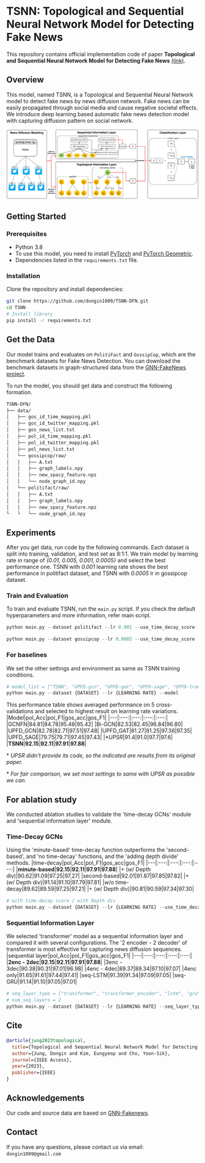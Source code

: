# TSNN: Topological and Sequential Neural Network Model for Detecting Fake News
This repository contains official implementation code of paper **Topological and Sequential Neural Network Model for Detecting Fake News** [(link)](https://ieeexplore.ieee.org/document/10363175).

## Overview

This model, named TSNN, is a Topological and Sequential Neural Network model to detect fake news by news diffusion network. Fake news can be easily propagated through social media and cause negative societal effects. We introduce deep learning based automatic fake news detection model with capturing diffusion pattern on social network.

![TSNN architecture](./img/model_architecture.png)


## Getting Started

### Prerequisites

- Python 3.8
- To use this model, you need to install [PyTorch](https://pytorch.org/) and [PyTorch Geometric](https://pytorch-geometric.readthedocs.io/en/latest/notes/installation.html).
- Dependencies listed in the `requirements.txt` file.

### Installation
Clone the repository and install dependencies:

  ```bash
  git clone https://github.com/dongin1009/TSNN-DFN.git
  cd TSNN
  # Install library
  pip install -r requirements.txt
  ```

## Get the Data
Our model trains and evaluates on `PolitiFact` and `GossipCop`, which are the benchmark datasets for Fake News Detection. You can download the benchmark datasets in graph-structured data from the [GNN-FakeNews project](https://github.com/safe-graph/GNN-FakeNews?tab=readme-ov-file#datasets).

To run the model, you should get data and construct the following formation.
```bash
TSNN-DFN/
├── data/
│   ├── gos_id_time_mapping.pkl
│   ├── gos_id_twitter_mapping.pkl
│   ├── gos_news_list.txt
│   ├── pol_id_time_mapping.pkl
│   ├── pol_id_twitter_mapping.pkl
│   ├── pol_news_list.txt
│   └── gossipcop/raw/
│   │   ├── A.txt
│   │   ├── graph_labels.npy
│   │   ├── new_spacy_feature.npz
│   │   └── node_graph_id.npy
│   └── politifact/raw/
│   │   ├── A.txt
│   │   ├── graph_labels.npy
│   │   ├── new_spacy_feature.npz
└   └   └── node_graph_id.npy
```

## Experiments
After you get data, run code by the following commands. Each dataset is split into training, validation, and test set as 8:1:1. We train model by learning rate in range of *{0.01, 0.005, 0.001, 0.0005}* and select the best performance one. TSNN with *0.001* learning rate shows the best performance in politifact dataset, and TSNN with *0.0005* lr in gossipcop dataset.

### Train and Evaluation
To train and evaluate TSNN, run the `main.py` script. If you check the default hyperparameters and more information, refer main script.
```python
python main.py --dataset politifact --lr 0.001 --use_time_decay_score
```
```python
python main.py --dataset gossipcop --lr 0.0005 --use_time_decay_score
```

### For baselines
We set the other settings and environment as same as TSNN training conditions.
```python
# model_list = ["TSNN", "UPFD-gcn", "UPFD-gat", "UPFD-sage", "UPFD-transformer", "BiGCN", "GCNFN"]
python main.py --dataset {DATASET} --lr {LEARNING RATE} --model 
```

This performance table shows averaged performance on 5 cross-validations and selected to highest result on learning rate variations.
|Model|pol_Acc|pol_F1|gos_acc|gos_F1|
|---|:---:|:---:|:---:|:---:|
|GCNFN|84.81|84.78|95.48|95.42|
|Bi-GCN|82.53|82.45|96.84|96.80|
|UPFD_GCN|82.78|82.71|97.51|97.48|
|UPFD_GAT|81.27|81.25|97.38|97.35|
|UPFD_SAGE|79.75|79.71|97.45|97.43|
|**UPSR*|91.4|91.0|97.7|97.6|
|**TSNN**|**92.15**|**92.11**|**97.91**|**97.88**|

\* *UPSR didn't provide its code, so the indicated are results from its original paper.*

\* *For fair comparison, we set most settings to same with UPSR as possible we can.*
## For ablation study
We conducted ablation studies to validate the 'time-decay GCNs' module and 'sequential information layer' module.
### Time-Decay GCNs

Using the 'minute-based' time-decay function outperforms the 'second-based', and 'no time-decay' functions, and the 'adding depth divide' methods.
|time-decay|pol_Acc|pol_F1|gos_acc|gos_F1|
|---|:---:|:---:|:---:|:---:|
|**minute-based**|**92.15**|**92.11**|**97.91**|**97.88**|
|+ (*w*/ Depth div)|90.62|91.09|97.25|97.27|
|second-based|92.01|91.87|97.85|97.82|
|+ (*w*/ Depth div)|91.14|91.10|97.79|97.81|
|*w*/*o* time-decay|89.62|89.59|97.25|97.21|
|+ (*w*/ Depth div)|90.81|90.59|97.34|97.30|

```python
# with time-decay score / with Depth div
python main.py --dataset {DATASET} --lr {LEARNING RATE} --use_time_decay_score --use_depth_divide
```

### Sequential Information Layer
We selected 'transformer' model as a sequential information layer and compared it with several configurations. The '2 encoder - 2 decoder' of transformer is most effective for capturing news diffusion sequences.
|sequential layer|pol_Acc|pol_F1|gos_acc|gos_F1|
|---|:---:|:---:|:---:|:---:|
|**2enc - 2dec**|**92.15**|**92.11**|**97.91**|**97.88**|
|3enc - 3dec|90.38|90.31|97.01|96.98|
|4enc - 4dec|89.37|89.34|97.10|97.07|
|4enc only|91.65|91.61|97.44|97.41|
|seq-LSTM|91.39|91.34|97.09|97.05|
|seq-GRU|91.14|91.10|97.05|97.01|

```python
# seq_layer_type = ["transformer", "transformer_encoder", "lstm", "gru"]
# num_seq_layers = 2
python main.py --dataset {DATASET} --lr {LEARNING RATE} --seq_layer_type {SEQ_TYPE} --num_seq_layers {NUM}
```

## Cite
```bibtex
@article{jung2023topological,
  title={Topological and Sequential Neural Network Model for Detecting Fake News},
  author={Jung, Dongin and Kim, Eungyeop and Cho, Yoon-Sik},
  journal={IEEE Access},
  year={2023},
  publisher={IEEE}
}
```
## Acknowledgements
Our code and source data are based on [GNN-Fakenews](https://github.com/safe-graph/GNN-FakeNews).
## Contact
If you have any questions, please contact us via email: `dongin1009@gmail.com`